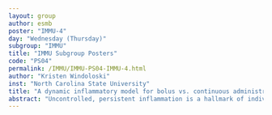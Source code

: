 ```yaml
---
layout: group
author: esmb
poster: "IMMU-4"
day: "Wednesday (Thursday)"
subgroup: "IMMU"
title: "IMMU Subgroup Posters"
code: "PS04"
permalink: /IMMU/IMMU-PS04-IMMU-4.html
author: "Kristen Windoloski"
inst: "North Carolina State University"
title: "A dynamic inflammatory model for bolus vs. continuous administration of endotoxin"
abstract: "Uncontrolled, persistent inflammation is a hallmark of individuals with medical conditions such as sepsis, a leading cause of death in U.S. hospitals. While a bolus administration of lipopolysaccharide (LPS) to healthy volunteers is a common short-term inflammation model, a continuous infusion of LPS over an extended time frame better represents the sustained inflammation present in conditions like sepsis. Numerous studies have used mathematical modeling to examine the inflammatory feedback in response to a bolus administration of endotoxin, and these models were validated against bolus murine and human data. Analysis of bolus versus continuous administration of endotoxin data reveals that a continuous administration of LPS results in delayed peaks of pro and anti-inflammatory cytokines and increases in peak magnitude of TNF-a and IL-10. To further the understanding behind these differences, we adapt a 2 ng/kg bolus-dose inflammatory response model formulated as a system of ordinary differential equations tracking selected cytokines and cells to study the inflammatory response to a continuous infusion of endotoxin over an extended period of time. Using sensitivity analysis and parameter estimation, we validate the model using experimental data from a study where 2 ng/kg of LPS is administered over a 4-hour period in nine healthy volunteers."
---
```

